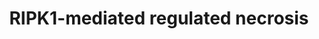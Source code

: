 ---
annotations:
- id: PW:0000004
  parent: regulatory pathway
  type: Pathway Ontology
  value: regulatory pathway
- id: PW:0000275
  parent: regulatory pathway
  type: Pathway Ontology
  value: cell death pathway
- id: PW:0001557
  parent: regulatory pathway
  type: Pathway Ontology
  value: programmed cell death pathway
authors:
- ReactomeTeam
- DeSl
- Egonw
description: Receptor-interacting serine/threonine-kinase protein 1 (RIPK1) and RIPK3-dependent
  necrosis is called necroptosis or programmed necrosis. The kinase activities of
  RIPK1 and RIPK3 are essential for the necroptotic cell death in human, mouse cell
  lines and genetic mice models (Cho YS et al. 2009; He S et al. 2009, 2011; Zhang
  DW et al. 2009; McQuade T et al. 2013; Newton et al. 2014). The initiation of necroptosis
  can be stimulated by the same death ligands that activate extrinsic apoptotic signaling
  pathway, such as tumor necrosis factor (TNF) alpha, Fas ligand (FasL), and TRAIL
  (TNF-related apoptosis-inducing ligand) or toll like receptors 3 and 4 ligands (Holler
  N et al. 2000; He S et al. 2009; Feoktistova M et al. 2011; Voigt S et al. 2014).
  In contrast to apoptosis, necroptosis represents a form of cell death that is optimally
  induced when caspases are inhibited (Holler N et al. 2000; Hopkins-Donaldson S et
  al. 2000; Sawai H 2014). Specific inhibitors of caspase-independent necrosis, necrostatins,
  have recently been identified (Degterev A et al. 2005, 2008). Necrostatins have
  been shown to inhibit the kinase activity of RIPK1 (Degterev A et al. 2008). Importantly,
  cell death of apoptotic morphology can be shifted to a necrotic phenotype when caspase
  8 activity is compromised, otherwise active caspase 8 blocks necroptosis by the
  proteolytic cleavage of RIPK1 and RIPK3 (Kalai M et al. 2002; Degterev A et al.
  2008; Lin Y et al. 1999; Feng S et al. 2007). When caspase activity is inhibited
  under certain pathophysiological conditions or by pharmacological agents, deubiquitinated
  RIPK1 is engaged in physical and functional interactions with the cognate kinase
  RIPK3 leading to formation of necrosome, a necroptosis-inducing complex consisting
  of RIPK1 and RIPK3 (Sawai H 2013; Moquin DM et al. 2013; Kalai M et al. 2002; Cho
  YS et al. 2009, He S et al. 2009, Zhang DW et al. 2009). Within the necrosome RIPK1
  and RIPK3 bind to each other through their RIP homotypic interaction motif (RHIM)
  domains. The RHIMs can facilitate RIPK1:RIPK3 oligomerization, allowing them to
  form amyloid-like fibrillar structures (Li J et al. 2012; Mompean M et al. 2018).
  RIPK3 in turn interacts with mixed lineage kinase domain-like protein (MLKL) (Sun
  L et al. 2012; Zhao J et al. 2012; Murphy JM et al. 2013; Chen W et al. 2013). The
  precise mechanism of MLKL activation by RIPK3 is incompletely understood and may
  vary across species (Davies KA et al. 2020). Mouse MLKL activation relies on transient
  engagement of RIPK3 to facilitate phosphorylation of the pseudokinase domain (Murphy
  JM et al. 2013; Petrie EJ et al. 2019a), while it appears that stable recruitment
  of human MLKL by necrosomal RIPK3 is an additional crucial step in human MLKL activation
  (Davies KA et al. 2018; Petrie EJ et al. 2018, 2019b). RIPK3-mediated phosphorylation
  is thought to initiate MLKL oligomerization, membrane translocation and membrane
  disruption (Sun L et al. 2012; Wang H et al. 2014; Petrie EJ et al. 2020; Samson
  AL et al. 2020). Studies in human cell lines suggest that upon induction of necroptosis
  MLKL shifts to the plasma membrane and membranous organelles such as mitochondria,
  lysosome, endosome and ER (Wang H et al. 2014), but it is trafficking via a Golgi-microtubule-actin-dependent
  mechanism that facilitates plasma membrane translocation, where membrane disruption
  causes death (Samson AL et al. 2020). The mechanisms of necroptosis regulation and
  execution downstream of MLKL remain elusive. The precise oligomeric form of MLKL
  that mediates plasma membrane disruption has been highly debated (Cai Z et al. 2014;
  Chen X et al. 2014; Dondelinger Y et al. 2014; Wang H et al. 2014; Petrie EJ et
  al. 2017, 2018; Samson AL et al. 2020 ). However, microscopy data revealed that
  MLKL assembles into higher molecular weight species upon cytoplasmic necrosomes
  within human cells, and upon phosphorylation by RIPK3, MLKL is trafficked to the
  plasma membrane (Samson AL et al. 2020). At the plasma membrane, phospho-MLKL forms
  heterogeneous higher order assemblies, which are thought to permeabilize cells,
  leading to release of DAMPs to invoke inflammatory responses. While RIPK1, RIPK3
  and MLKL are the core signaling components in the necroptosis pathway, many additional
  molecules have been proposed to positively and negatively tune the signaling pathway.
  Currently, this picture is evolving rapidly as new modulators continue to be discovered.<p>The
  Reactome module describes MLKL-mediated necroptotic events on the plasma membrane.  View
  original pathway at [http://www.reactome.org/PathwayBrowser/#DIAGRAM=5213460 Reactome].
last-edited: 2021-01-25
organisms:
- Homo sapiens
redirect_from:
- /index.php/Pathway:WP5022
- /instance/WP5022
revision: null
schema-jsonld:
- '@context': https://schema.org/
  '@id': https://wikipathways.github.io/pathways/WP5022.html
  '@type': Dataset
  creator:
    '@type': Organization
    name: WikiPathways
  description: Receptor-interacting serine/threonine-kinase protein 1 (RIPK1) and
    RIPK3-dependent necrosis is called necroptosis or programmed necrosis. The kinase
    activities of RIPK1 and RIPK3 are essential for the necroptotic cell death in
    human, mouse cell lines and genetic mice models (Cho YS et al. 2009; He S et al.
    2009, 2011; Zhang DW et al. 2009; McQuade T et al. 2013; Newton et al. 2014).
    The initiation of necroptosis can be stimulated by the same death ligands that
    activate extrinsic apoptotic signaling pathway, such as tumor necrosis factor
    (TNF) alpha, Fas ligand (FasL), and TRAIL (TNF-related apoptosis-inducing ligand)
    or toll like receptors 3 and 4 ligands (Holler N et al. 2000; He S et al. 2009;
    Feoktistova M et al. 2011; Voigt S et al. 2014). In contrast to apoptosis, necroptosis
    represents a form of cell death that is optimally induced when caspases are inhibited
    (Holler N et al. 2000; Hopkins-Donaldson S et al. 2000; Sawai H 2014). Specific
    inhibitors of caspase-independent necrosis, necrostatins, have recently been identified
    (Degterev A et al. 2005, 2008). Necrostatins have been shown to inhibit the kinase
    activity of RIPK1 (Degterev A et al. 2008). Importantly, cell death of apoptotic
    morphology can be shifted to a necrotic phenotype when caspase 8 activity is compromised,
    otherwise active caspase 8 blocks necroptosis by the proteolytic cleavage of RIPK1
    and RIPK3 (Kalai M et al. 2002; Degterev A et al. 2008; Lin Y et al. 1999; Feng
    S et al. 2007). When caspase activity is inhibited under certain pathophysiological
    conditions or by pharmacological agents, deubiquitinated RIPK1 is engaged in physical
    and functional interactions with the cognate kinase RIPK3 leading to formation
    of necrosome, a necroptosis-inducing complex consisting of RIPK1 and RIPK3 (Sawai
    H 2013; Moquin DM et al. 2013; Kalai M et al. 2002; Cho YS et al. 2009, He S et
    al. 2009, Zhang DW et al. 2009). Within the necrosome RIPK1 and RIPK3 bind to
    each other through their RIP homotypic interaction motif (RHIM) domains. The RHIMs
    can facilitate RIPK1:RIPK3 oligomerization, allowing them to form amyloid-like
    fibrillar structures (Li J et al. 2012; Mompean M et al. 2018). RIPK3 in turn
    interacts with mixed lineage kinase domain-like protein (MLKL) (Sun L et al. 2012;
    Zhao J et al. 2012; Murphy JM et al. 2013; Chen W et al. 2013). The precise mechanism
    of MLKL activation by RIPK3 is incompletely understood and may vary across species
    (Davies KA et al. 2020). Mouse MLKL activation relies on transient engagement
    of RIPK3 to facilitate phosphorylation of the pseudokinase domain (Murphy JM et
    al. 2013; Petrie EJ et al. 2019a), while it appears that stable recruitment of
    human MLKL by necrosomal RIPK3 is an additional crucial step in human MLKL activation
    (Davies KA et al. 2018; Petrie EJ et al. 2018, 2019b). RIPK3-mediated phosphorylation
    is thought to initiate MLKL oligomerization, membrane translocation and membrane
    disruption (Sun L et al. 2012; Wang H et al. 2014; Petrie EJ et al. 2020; Samson
    AL et al. 2020). Studies in human cell lines suggest that upon induction of necroptosis
    MLKL shifts to the plasma membrane and membranous organelles such as mitochondria,
    lysosome, endosome and ER (Wang H et al. 2014), but it is trafficking via a Golgi-microtubule-actin-dependent
    mechanism that facilitates plasma membrane translocation, where membrane disruption
    causes death (Samson AL et al. 2020). The mechanisms of necroptosis regulation
    and execution downstream of MLKL remain elusive. The precise oligomeric form of
    MLKL that mediates plasma membrane disruption has been highly debated (Cai Z et
    al. 2014; Chen X et al. 2014; Dondelinger Y et al. 2014; Wang H et al. 2014; Petrie
    EJ et al. 2017, 2018; Samson AL et al. 2020 ). However, microscopy data revealed
    that MLKL assembles into higher molecular weight species upon cytoplasmic necrosomes
    within human cells, and upon phosphorylation by RIPK3, MLKL is trafficked to the
    plasma membrane (Samson AL et al. 2020). At the plasma membrane, phospho-MLKL
    forms heterogeneous higher order assemblies, which are thought to permeabilize
    cells, leading to release of DAMPs to invoke inflammatory responses. While RIPK1,
    RIPK3 and MLKL are the core signaling components in the necroptosis pathway, many
    additional molecules have been proposed to positively and negatively tune the
    signaling pathway. Currently, this picture is evolving rapidly as new modulators
    continue to be discovered.<p>The Reactome module describes MLKL-mediated necroptotic
    events on the plasma membrane.  View original pathway at [http://www.reactome.org/PathwayBrowser/#DIAGRAM=5213460
    Reactome].
  keywords:
  - (RIPK1:RIPK3)oligomer:4xMLKL
  - (p-S-RIPK1:p-S199,227-RIPK3) oligomer:4x(MLKL:ATP)
  - (p-S-RIPK1:p-S199,227-RIPK3) oligomer:4xp-T357,S358-MLKL
  - 3a
  - 3a:(RIPK1:RIPK3)
  - ADP
  - ATP
  - 'ATP '
  - Apoptosis
  - 'BIRC2 '
  - BIRC2,3,4
  - 'BIRC3 '
  - CASP8(1-479)
  - 'CASP8(1-479) '
  - 'CASP8(217-374) '
  - 'CASP8(385-479) '
  - CDC37
  - 'CDC37 '
  - CFLAR(1-376)
  - 'CFLAR(1-480) '
  - 'CRMA '
  - CRMA/SPI-2
  - DISC:procaspase-8
  - DISC:procaspase-8:FLIP(L)
  - DISC:procaspase-8:FLIP(S)
  - 'FADD '
  - 'FAS '
  - 'FASLG(1-281) '
  - FLIP(S)
  - 'FLIP(S) '
  - 'FLOT1 '
  - FLOT1:FLOT2
  - 'FLOT2 '
  - HSP90
  - 'HSP90AA1 '
  - HSV1 RIR1:CASP8
  - HSV1 RIR1:RIPK1
  - HSV1 RIR1:RIPK3
  - I(1,3,4,5,6)P5
  - 'I(1,3,4,5,6)P5 '
  - I(1,3,4,6)P4
  - 'I(1,3,4,6)P4 '
  - IP6
  - 'IP6 '
  - Infection of a human host cell with influenza virus triggers an array of defensive
    host processes. This coevolution has driven the development of host processes
    that interfere with viral replication, notably the production of type I interferon.
    At the some time the virus counters these responses with the viral NS1 protein
    playing a central role in the viral response to the host cells defense.
  - Influenza Infection
  - 'Influenza viruses belong to the family of Orthomyxoviridae; viruses with segmented
    RNA genomes that are negative sense and single-stranded (Baltimore 1971). Influenza
    virus strains are named according to their type (A, B, or C), the species from
    which the virus was isolated (omitted if human), location of isolate, the number
    of the isolate, the year of isolation, and in the case of influenza A viruses,
    the hemagglutinin (H) and neuraminidase (N) subtype. For example, the virus of
    H5N1 subtype isolated from chickens in Hong Kong in 1997 is: influenza A/chicken/Hong
    Kong/220/97(H5N1) virus. Currently 16 different hemagglutinin (H1 to H16) subtypes
    and 9 different neuraminidase (N1 to N9) subtypes are known for influenza A viruses.
    Most human disease is due to influenza viruses of the A type. The events of influenza
    infection have been annotated in Reactome primarily use protein and genome references
    to the Influenza A virus A/Puerto Rico/8/1934 H1N1 strain.'
  - K48pUb- BIRC2,3,4
  - 'K48pUb-BIRC2 '
  - 'K48pUb-BIRC3 '
  - 'K48pUb-XIAP '
  - K48polyUb
  - MLKL
  - 'MLKL '
  - MLKL:HSP90:CDC37
  - MLKL:UL36
  - 'NS1 '
  - NS1 dimer
  - NS1:MLKL
  - O-glycosyl 3a
  - 'O-glycosyl 3a '
  - OGT
  - OGlcNAc-T467-RIPK3
  - PDCD6IP
  - 'PDCD6IP '
  - PELI1
  - 'PELI1 '
  - 'PI(3,4,5)P3 '
  - 'PI(4,5)P2 '
  - 'PI4P '
  - PI4P,PI(4,5)P2,PIP3
  - RIP1:RIP3:MLKL
  - RIPK1
  - 'RIPK1 '
  - RIPK1(1-324)
  - 'RIPK1(325-671) '
  - RIPK1, RIPK3
  - RIPK1:RIPK3
  - RIPK1:RIPK3:sorafenib, ponatinib, pazopanib
  - RIPK3
  - 'RIPK3 '
  - RIPK3(1-328)
  - RIPK3(329-518)
  - RIPK3:HSP90:CDC37
  - RIPK3:STUB1
  - RIR1
  - 'RIR1 '
  - 'RPS27A(1-76) '
  - SARS-CoV-1
  - SDCBP
  - 'SDCBP '
  - 'SPI-2 '
  - 'STUB1 '
  - STUB1:STUB1
  - 'TNFRSF10A '
  - 'TNFRSF10B '
  - 'TNFSF10 '
  - 'TRADD '
  - TRADD:TRAF2:RIPK1:FADD
  - 'TRAF2 '
  - TRAF2:TRADD:RIPK1(325-671):FADD
  - The influenza virus particle initially associates with a human host cell by binding
    to sialic acid receptors on the host cell surface. Sialic acids are found on many
    vertebrate cells and numerous viruses make use of this ubiquitous receptor. The
    bound virus is endocytosed by one of four distinct mechanisms. Once endocytosed
    the low endosomal pH sets in motion a number of steps that lead to viral membrane
    fusion mediated by the viral hemagglutinin (HA) protein, and the eventual release
    of the uncoated viral ribonucleoprotein complex into the cytosol of the host cell.
    The ribonucleoprotein complex is transported through the nuclear pore into the
    nucleus. Once in the nucleus, the incoming negative-sense viral RNA (vRNA) is
    transcribed into messenger RNA (mRNA) by a primer-dependent mechanism. Replication
    occurs via a two step process. A full-length complementary RNA (cRNA), a positive-sense
    copy of the vRNA, is first made and this in turn is used as a template to produce
    more vRNA. The viral proteins are expressed and processed and eventually assemble
    with vRNAs at what will become the budding sites on the host cell membrane. The
    viral protein and ribonucleoprotein complexes are assembled into complete viral
    particles and bud from the host cell, enveloped in the host cell's membrane.<p>
  - 'UBA52(1-76) '
  - 'UBB(1-76) '
  - 'UBB(153-228) '
  - 'UBB(77-152) '
  - 'UBC(1-76) '
  - 'UBC(153-228) '
  - 'UBC(229-304) '
  - 'UBC(305-380) '
  - 'UBC(381-456) '
  - 'UBC(457-532) '
  - 'UBC(533-608) '
  - 'UBC(609-684) '
  - 'UBC(77-152) '
  - UDP
  - UDP-GlcNAc
  - UL36
  - 'UL36 '
  - Ub
  - 'Ub-K55,363-RIPK3 '
  - Ub-K55,363-RIPK3:STUB1
  - 'XIAP '
  - active
  - active caspase-8
  - caspase-8:viral
  - inhibitors of
  - oligomer
  - oligomer:PIPs
  - p-S-RIPK1:RIPK3
  - p-S-RIPK1:p-S199,227, K48pUb-363-RIPK3:PELI1
  - p-S-RIPK1:p-S199,227-RIPK3 oligomer
  - 'p-S-RIPK1:p-S199,227-RIPK3 oligomer '
  - p-S-RIPK1:p-S199,227-RIPK3 oligomer:4xMLKL:IP6,IP5, IP4
  - p-S-RIPK1:p-S199,227-RIPK3:PELI1
  - p-S-RIPK1:p-S199,227-RIPK3:p-T357,S358-MLKL oligomer
  - p-S-RIPK1:p-S199,227-RIPK3:p-T357,S358-MLKL oligomer:FLOT1:FLOT2
  - p-S-RIPK1:p-S199,227-RIPK3:p-T357,S358-MLKL oligomer:PDCD6IP:SDCBP
  - 'p-S166-RIPK1 '
  - p-S166-RIPK1:p-S199,227-RIPK3
  - 'p-S199,227, K48pUb-363-RIPK3 '
  - 'p-S199,227-RIPK3 '
  - 'p-T357,S358-MLKL '
  - 'p-T357,S358-MLKL oligomer '
  - 'ponatinib '
  - small molecule
  - tetramer:(RIPK1:RIPK3) oligomer
  - viral serpins
  license: CC0
  name: RIPK1-mediated regulated necrosis
seo: CreativeWork
title: RIPK1-mediated regulated necrosis
wpid: WP5022
---